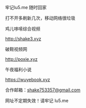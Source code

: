 牢记lu5.me 随时回家

打不开多刷新几次，移动网络很垃圾



鸡儿哆嗦综合视频

http://shake3.xyz



破鞋视频网

http://poxie.xyz


午夜福利小说

https://wuyebook.xyz


合作邮箱：shake753357@gmail.com

网址不定期失效！请牢记 lu5.me
